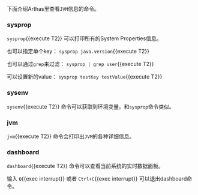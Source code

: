 下面介绍Arthas里查看`JVM`信息的命令。

### sysprop

`sysprop`{{execute T2}} 可以打印所有的System Properties信息。

也可以指定单个key： `sysprop java.version`{{execute T2}}

也可以通过`grep`来过滤： `sysprop | grep user`{{execute T2}}

可以设置新的value： `sysprop testKey testValue`{{execute T2}}

### sysenv

`sysenv`{{execute T2}} 命令可以获取到环境变量。和`sysprop`命令类似。



### jvm

`jvm`{{execute T2}} 命令会打印出`JVM`的各种详细信息。


### dashboard


`dashboard`{{execute T2}} 命令可以查看当前系统的实时数据面板。

输入 `Q`{{exec interrupt}} 或者 `Ctrl+C`{{exec interrupt}} 可以退出dashboard命令。